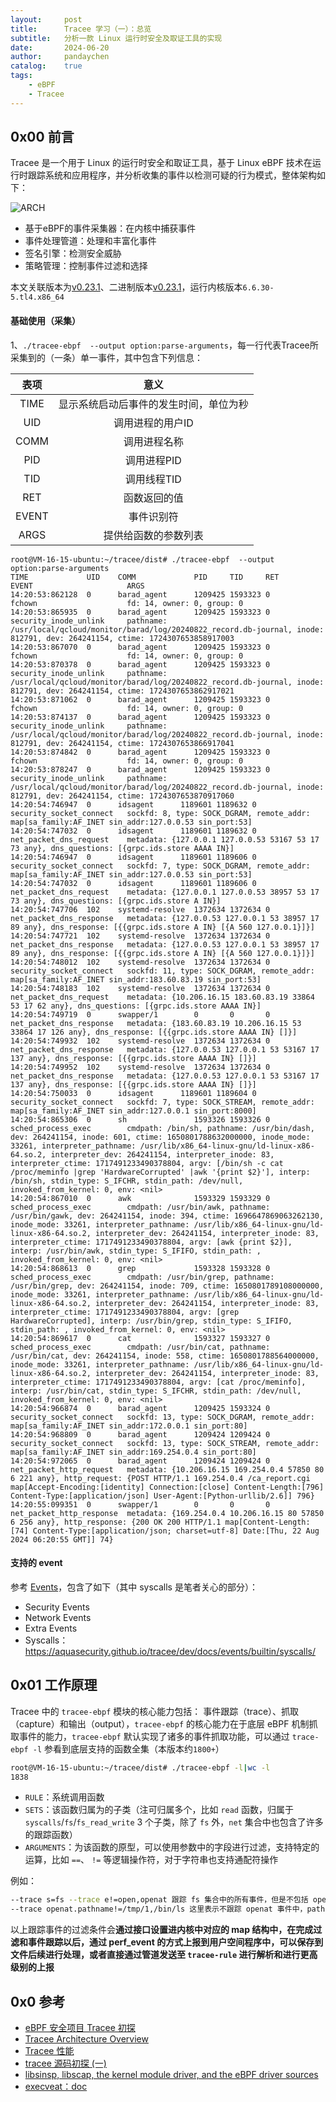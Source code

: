 ```yaml
---
layout:     post
title:      Tracee 学习（一）：总览
subtitle:   分析一款 Linux 运行时安全及取证工具的实现
date:       2024-06-20
author:     pandaychen
catalog:    true
tags:
    - eBPF
    - Tracee
---
```


##  0x00    前言
Tracee 是一个用于 Linux 的运行时安全和取证工具，基于 Linux eBPF 技术在运行时跟踪系统和应用程序，并分析收集的事件以检测可疑的行为模式，整体架构如下：

![ARCH](https://raw.githubusercontent.com/pandaychen/pandaychen.github.io/master/blog_img/tracee/architecture-1.png)

-   基于eBPF的事件采集器：在内核中捕获事件
-   事件处理管道：处理和丰富化事件
-   签名引擎：检测安全威胁
-   策略管理：控制事件过滤和选择

本文关联版本为[v0.23.1](https://github.com/aquasecurity/tracee/releases/tag/v0.23.1)、二进制版本[v0.23.1](https://github.com/aquasecurity/tracee/releases/download/v0.23.1/tracee-x86_64.v0.23.1.tar.gz)，运行内核版本`6.6.30-5.tl4.x86_64`

####    基础使用（采集）
1、`./tracee-ebpf  --output option:parse-arguments`，每一行代表Tracee所采集到的（一条）单一事件，其中包含下列信息：

| 表项 | 意义 | 
| :-----:| :----: | 
| TIME | 显示系统启动后事件的发生时间，单位为秒 | 
| UID | 调用进程的用户ID | 
| COMM | 调用进程名称 | 
| PID | 调用进程PID | 
| TID | 调用线程TID | 
| RET | 函数返回的值 | 
| EVENT | 事件识别符 | 
| ARGS | 提供给函数的参数列表 | 

```text
root@VM-16-15-ubuntu:~/tracee/dist# ./tracee-ebpf  --output option:parse-arguments
TIME             UID    COMM             PID     TID     RET              EVENT                     ARGS
14:20:53:862128  0      barad_agent      1209425 1593323 0                fchown                    fd: 14, owner: 0, group: 0
14:20:53:865935  0      barad_agent      1209425 1593323 0                security_inode_unlink     pathname: /usr/local/qcloud/monitor/barad/log/20240822_record.db-journal, inode: 812791, dev: 264241154, ctime: 1724307653858917003
14:20:53:867070  0      barad_agent      1209425 1593323 0                fchown                    fd: 14, owner: 0, group: 0
14:20:53:870378  0      barad_agent      1209425 1593323 0                security_inode_unlink     pathname: /usr/local/qcloud/monitor/barad/log/20240822_record.db-journal, inode: 812791, dev: 264241154, ctime: 1724307653862917021
14:20:53:871062  0      barad_agent      1209425 1593323 0                fchown                    fd: 14, owner: 0, group: 0
14:20:53:874137  0      barad_agent      1209425 1593323 0                security_inode_unlink     pathname: /usr/local/qcloud/monitor/barad/log/20240822_record.db-journal, inode: 812791, dev: 264241154, ctime: 1724307653866917041
14:20:53:874842  0      barad_agent      1209425 1593323 0                fchown                    fd: 14, owner: 0, group: 0
14:20:53:878247  0      barad_agent      1209425 1593323 0                security_inode_unlink     pathname: /usr/local/qcloud/monitor/barad/log/20240822_record.db-journal, inode: 812791, dev: 264241154, ctime: 1724307653870917060
14:20:54:746947  0      idsagent      1189601 1189632 0                security_socket_connect   sockfd: 8, type: SOCK_DGRAM, remote_addr: map[sa_family:AF_INET sin_addr:127.0.0.53 sin_port:53]
14:20:54:747032  0      idsagent      1189601 1189632 0                net_packet_dns_request    metadata: {127.0.0.1 127.0.0.53 53167 53 17 73 any}, dns_questions: [{grpc.ids.store AAAA IN}]
14:20:54:746947  0      idsagent      1189601 1189606 0                security_socket_connect   sockfd: 7, type: SOCK_DGRAM, remote_addr: map[sa_family:AF_INET sin_addr:127.0.0.53 sin_port:53]
14:20:54:747032  0      idsagent      1189601 1189606 0                net_packet_dns_request    metadata: {127.0.0.1 127.0.0.53 38957 53 17 73 any}, dns_questions: [{grpc.ids.store A IN}]
14:20:54:747706  102    systemd-resolve  1372634 1372634 0                net_packet_dns_response   metadata: {127.0.0.53 127.0.0.1 53 38957 17 89 any}, dns_response: [{{grpc.ids.store A IN} [{A 560 127.0.0.1}]}]
14:20:54:747721  102    systemd-resolve  1372634 1372634 0                net_packet_dns_response   metadata: {127.0.0.53 127.0.0.1 53 38957 17 89 any}, dns_response: [{{grpc.ids.store A IN} [{A 560 127.0.0.1}]}]
14:20:54:748012  102    systemd-resolve  1372634 1372634 0                security_socket_connect   sockfd: 11, type: SOCK_DGRAM, remote_addr: map[sa_family:AF_INET sin_addr:183.60.83.19 sin_port:53]
14:20:54:748183  102    systemd-resolve  1372634 1372634 0                net_packet_dns_request    metadata: {10.206.16.15 183.60.83.19 33864 53 17 62 any}, dns_questions: [{grpc.ids.store AAAA IN}]
14:20:54:749719  0      swapper/1        0       0       0                net_packet_dns_response   metadata: {183.60.83.19 10.206.16.15 53 33864 17 126 any}, dns_response: [{{grpc.ids.store AAAA IN} []}]
14:20:54:749932  102    systemd-resolve  1372634 1372634 0                net_packet_dns_response   metadata: {127.0.0.53 127.0.0.1 53 53167 17 137 any}, dns_response: [{{grpc.ids.store AAAA IN} []}]
14:20:54:749952  102    systemd-resolve  1372634 1372634 0                net_packet_dns_response   metadata: {127.0.0.53 127.0.0.1 53 53167 17 137 any}, dns_response: [{{grpc.ids.store AAAA IN} []}]
14:20:54:750033  0      idsagent      1189601 1189604 0                security_socket_connect   sockfd: 7, type: SOCK_STREAM, remote_addr: map[sa_family:AF_INET sin_addr:127.0.0.1 sin_port:8000]
14:20:54:865306  0      sh               1593326 1593326 0                sched_process_exec        cmdpath: /bin/sh, pathname: /usr/bin/dash, dev: 264241154, inode: 601, ctime: 1650801788632000000, inode_mode: 33261, interpreter_pathname: /usr/lib/x86_64-linux-gnu/ld-linux-x86-64.so.2, interpreter_dev: 264241154, interpreter_inode: 83, interpreter_ctime: 1717491233490378804, argv: [/bin/sh -c cat /proc/meminfo |grep 'HardwareCorrupted' |awk '{print $2}'], interp: /bin/sh, stdin_type: S_IFCHR, stdin_path: /dev/null, invoked_from_kernel: 0, env: <nil>
14:20:54:867010  0      awk              1593329 1593329 0                sched_process_exec        cmdpath: /usr/bin/awk, pathname: /usr/bin/gawk, dev: 264241154, inode: 394, ctime: 1696647869063262130, inode_mode: 33261, interpreter_pathname: /usr/lib/x86_64-linux-gnu/ld-linux-x86-64.so.2, interpreter_dev: 264241154, interpreter_inode: 83, interpreter_ctime: 1717491233490378804, argv: [awk {print $2}], interp: /usr/bin/awk, stdin_type: S_IFIFO, stdin_path: , invoked_from_kernel: 0, env: <nil>
14:20:54:868613  0      grep             1593328 1593328 0                sched_process_exec        cmdpath: /usr/bin/grep, pathname: /usr/bin/grep, dev: 264241154, inode: 709, ctime: 1650801789108000000, inode_mode: 33261, interpreter_pathname: /usr/lib/x86_64-linux-gnu/ld-linux-x86-64.so.2, interpreter_dev: 264241154, interpreter_inode: 83, interpreter_ctime: 1717491233490378804, argv: [grep HardwareCorrupted], interp: /usr/bin/grep, stdin_type: S_IFIFO, stdin_path: , invoked_from_kernel: 0, env: <nil>
14:20:54:869617  0      cat              1593327 1593327 0                sched_process_exec        cmdpath: /usr/bin/cat, pathname: /usr/bin/cat, dev: 264241154, inode: 558, ctime: 1650801788564000000, inode_mode: 33261, interpreter_pathname: /usr/lib/x86_64-linux-gnu/ld-linux-x86-64.so.2, interpreter_dev: 264241154, interpreter_inode: 83, interpreter_ctime: 1717491233490378804, argv: [cat /proc/meminfo], interp: /usr/bin/cat, stdin_type: S_IFCHR, stdin_path: /dev/null, invoked_from_kernel: 0, env: <nil>
14:20:54:966874  0      barad_agent      1209425 1593324 0                security_socket_connect   sockfd: 13, type: SOCK_DGRAM, remote_addr: map[sa_family:AF_INET sin_addr:172.0.0.1 sin_port:80]
14:20:54:968809  0      barad_agent      1209424 1209424 0                security_socket_connect   sockfd: 13, type: SOCK_STREAM, remote_addr: map[sa_family:AF_INET sin_addr:169.254.0.4 sin_port:80]
14:20:54:972065  0      barad_agent      1209424 1209424 0                net_packet_http_request   metadata: {10.206.16.15 169.254.0.4 57850 80 6 221 any}, http_request: {POST HTTP/1.1 169.254.0.4 /ca_report.cgi map[Accept-Encoding:[identity] Connection:[close] Content-Length:[796] Content-Type:[application/json] User-Agent:[Python-urllib/2.6]] 796}
14:20:55:099351  0      swapper/1        0       0       0                net_packet_http_response  metadata: {169.254.0.4 10.206.16.15 80 57850 6 256 any}, http_response: {200 OK 200 HTTP/1.1 map[Content-Length:[74] Content-Type:[application/json; charset=utf-8] Date:[Thu, 22 Aug 2024 06:20:55 GMT]] 74}
```

####    支持的 event
参考 [Events](https://aquasecurity.github.io/tracee/dev/docs/events/)，包含了如下（其中 syscalls 是笔者关心的部分）：

-   Security Events
-   Network Events
-   Extra Events
-   Syscalls：https://aquasecurity.github.io/tracee/dev/docs/events/builtin/syscalls/

##  0x01    工作原理
Tracee 中的 `tracee-ebpf` 模块的核心能力包括： 事件跟踪（trace）、抓取（capture）和输出（output），`tracee-ebpf` 的核心能力在于底层 eBPF 机制抓取事件的能力，`tracee-ebpf` 默认实现了诸多的事件抓取功能，可以通过 `trace-ebpf -l` 参看到底层支持的函数全集（本版本约`1800+`）

```BASH
root@VM-16-15-ubuntu:~/tracee/dist# ./tracee-ebpf -l|wc -l
1838
```

-   `RULE`：系统调用函数
-   `SETS`：该函数归属为的子类（注可归属多个，比如 `read` 函数，归属于 `syscalls`/`fs`/`fs_read_write` 3 个子类，除了 `fs` 外，`net` 集合中也包含了许多的跟踪函数）
-   `ARGUMENTS`：为该函数的原型，可以使用参数中的字段进行过滤，支持特定的运算，比如 `==`、 `!=` 等逻辑操作符，对于字符串也支持通配符操作

例如：

```bash
--trace s=fs --trace e!=open,openat 跟踪 fs 集合中的所有事件，但是不包括 open,openat 两个函数
--trace openat.pathname!=/tmp/1,/bin/ls 这里表示不跟踪 openat 事件中，pathname 为 /tmp/1,/bin/ls 的事件，注意这里的 openat.pathname 为跟踪函数名与函数参数的组合
```

以上跟踪事件的过滤条件会**通过接口设置进内核中对应的 map 结构中，在完成过滤和事件跟踪以后，通过 perf_event 的方式上报到用户空间程序中，可以保存到文件后续进行处理，或者直接通过管道发送至 `tracee-rule` 进行解析和进行更高级别的上报**

##  0x0    参考
-   [eBPF 安全项目 Tracee 初探](https://www.do1618.com/archives/1702/ebpf-an-quan-xiang-mu-tracee-chu-tan/)
-   [Tracee Architecture Overview](https://aquasecurity.github.io/tracee/v0.8.0/architecture/)
-   [Tracee 性能](https://aquasecurity.github.io/tracee/v0.8.0/deep-dive/performance/)
-   [tracee 源码初探 (一)](https://www.cnblogs.com/janeysj/p/16254048.html)
-   [libsinsp, libscap, the kernel module driver, and the eBPF driver sources](https://github.com/falcosecurity/libs)
-   [execveat：doc](https://aquasecurity.github.io/tracee/v0.22/docs/events/builtin/syscalls/execveat/)